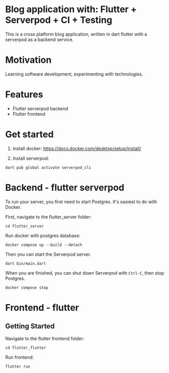 # Blog application with: Flutter + Serverpod + CI + Testing

This is a cross platform blog application, written in dart flutter with a serverpod as a backend service.

# Motivation
Learning software development, experimenting with technologies.

# Features
- Flutter serverpod backend
- Flutter frontend

# Get started
1. Install docker:
https://docs.docker.com/desktop/setup/install/

2. Install serverpod:
```
dart pub global activate serverpod_cli
```

# Backend - flutter serverpod

To run your server, you first need to start Postgres. It's easiest to do with Docker.

First, navigate to the flutter_server folder:
```
cd flutter_server
```

Run docker with postgres database:
```
docker compose up --build --detach
```

Then you can start the Serverpod server.
```
dart bin/main.dart
```

When you are finished, you can shut down Serverpod with `Ctrl-C`, then stop Postgres.
```
docker compose stop
```

# Frontend - flutter


## Getting Started

Navigate to the flutter frontend folder:
```
cd flutter_flutter
```

Run frontend:
```
flutter run
```
